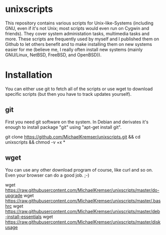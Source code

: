 # unixscripts

This repository contains various scripts for Unix-like-Systems (including GNU, even if it's not Unix; most scripts would even run on Cygwin and friends). They cover system administation tasks, multimedia tasks and more. These scripts are frequently used by myself and I published them on Github to let others benefit and to make installing them on new systems easier for me (believe me, I really often install new systems (mainly GNU/Linux, NetBSD, FreeBSD, and OpenBSD)).

# Installation #

You can either use git to fetch all of the scripts or use wget to download specific scripts (but then you have to track updates yourself).

## git ##

First you need git software on the system. In Debian and derivates it's enough to install package "git" using "apt-get install git".

git clone https://github.com/MichaelKremser/unixscripts.git && cd unixscripts && chmod -v +x *

## wget ##

You can use any other download program of course, like curl and so on. Even your browser can do a good job. ;-)

wget https://raw.githubusercontent.com/MichaelKremser/unixscripts/master/do-upgrade
wget https://raw.githubusercontent.com/MichaelKremser/unixscripts/master/.bashrc
wget https://raw.githubusercontent.com/MichaelKremser/unixscripts/master/deb-install-essentials
wget https://raw.githubusercontent.com/MichaelKremser/unixscripts/master/diskusage
